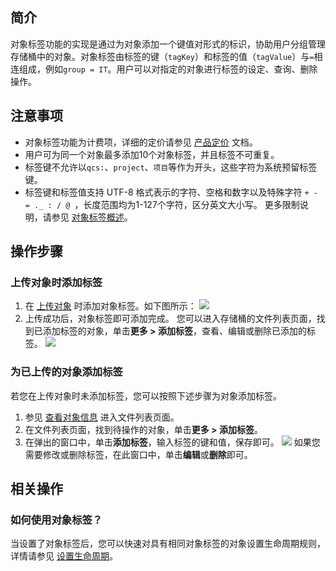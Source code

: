 ## 简介

对象标签功能的实现是通过为对象添加一个键值对形式的标识，协助用户分组管理存储桶中的对象。对象标签由标签的键（`tagKey`）和标签的值（`tagValue`）与`=`相连组成，例如`group = IT`。用户可以对指定的对象进行标签的设定、查询、删除操作。

## 注意事项

- 对象标签功能为计费项，详细的定价请参见 [产品定价](https://cloud.tencent.com/document/product/436/6239) 文档。
- 用户可为同一个对象最多添加10个对象标签，并且标签不可重复。
- 标签键不允许以`qcs:`、`project`、`项目`等作为开头，这些字符为系统预留标签键。
- 标签键和标签值支持 UTF-8 格式表示的字符、空格和数字以及特殊字符 `+ - = ._ : / @ `，长度范围均为1-127个字符，区分英文大小写。
更多限制说明，请参见 [对象标签概述](https://cloud.tencent.com/document/product/436/42993)。

## 操作步骤

### 上传对象时添加标签

1. 在 [上传对象](https://cloud.tencent.com/document/product/436/13321) 时添加对象标签。如下图所示：
![](https://qcloudimg.tencent-cloud.cn/raw/9a689407e910ac5785060685e0d70cd4.png)
2. 上传成功后，对象标签即可添加完成。
您可以进入存储桶的文件列表页面，找到已添加标签的对象，单击**更多 > 添加标签**，查看、编辑或删除已添加的标签。
![](https://qcloudimg.tencent-cloud.cn/raw/554bd52f3180e259e8c376ff490f8892.png)


### 为已上传的对象添加标签

若您在上传对象时未添加标签，您可以按照下述步骤为对象添加标签。

1. 参见 [查看对象信息](https://cloud.tencent.com/document/product/436/13326) 进入文件列表页面。
2. 在文件列表页面，找到待操作的对象，单击**更多 > 添加标签**。
3. 在弹出的窗口中，单击**添加标签**，输入标签的键和值，保存即可。
![](https://qcloudimg.tencent-cloud.cn/raw/13c149b814d2bcb3dd090bc7f9730137.png)
如果您需要修改或删除标签，在此窗口中，单击**编辑**或**删除**即可。

## 相关操作

### 如何使用对象标签？

当设置了对象标签后，您可以快速对具有相同对象标签的对象设置生命周期规则，详情请参见 [设置生命周期](https://cloud.tencent.com/document/product/436/14605)。


